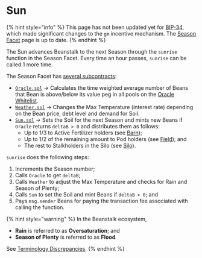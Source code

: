 # Sun

{% hint style="info" %}
This page has not been updated yet for [BIP-34](https://arweave.net/R\_tBcwBU09nKXdfgHXJSKO7uM4xmWdI\_B8522JsVI5I), which made significant changes to the `gm` incentive mechanism. The [Season Facet](season-facet.md) page is up to date.
{% endhint %}

The Sun advances Beanstalk to the next Season through the `sunrise` function in the Season Facet. Every time an hour passes, `sunrise` can be called 1 more time.

The Season Facet has [several subcontracts](https://github.com/BeanstalkFarms/Beanstalk/tree/master/protocol/contracts/beanstalk/sun/SeasonFacet):

* [`Oracle.sol`](https://github.com/BeanstalkFarms/Beanstalk/blob/master/protocol/contracts/farm/facets/SeasonFacet/Oracle.sol) -> Calculates the time weighted average number of Beans that Bean is above/below its value peg in all pools on the [Oracle Whitelist](https://docs.bean.money/farm/sun#oracle-whitelist).
* [`Weather.sol`](https://github.com/BeanstalkFarms/Beanstalk/blob/master/protocol/contracts/farm/facets/SeasonFacet/Weather.sol) -> Changes the Max Temperature (interest rate) depending on the Bean price, debt level and demand for Soil.
* [`Sun.sol`](https://github.com/BeanstalkFarms/Beanstalk/blob/master/protocol/contracts/farm/facets/SeasonFacet/Sun.sol) -> Sets the Soil for the next Season and mints new Beans if `Oracle` returns `deltaB > 0` and distributes them as follows:
  * Up to 1/3 to Active Fertilizer holders (see [Barn](../barn/));
  * Up to 1/2 of the remaining amount to Pod holders (see [Field](../field/)); and
  * The rest to Stalkholders in the Silo (see [Silo](../silo/)).

`sunrise` does the following steps:

1. Increments the Season number;
2. Calls `Oracle` to get `deltaB`;
3. Calls `Weather` to adjust the Max Temperature and checks for Rain and Season of Plenty;
4. Calls `Sun` to set the Soil and mint Beans if `deltaB > 0`; and
5. Pays `msg.sender` Beans for paying the transaction fee associated with calling the function.

{% hint style="warning" %}
In the Beanstalk ecosystem,

* **Rain** is referred to as **Oversaturation**; and
* **Season of Plenty** is referred to as **Flood**.

See [Terminology Discrepancies](../../misc/terminology-discrepancies.md).
{% endhint %}
